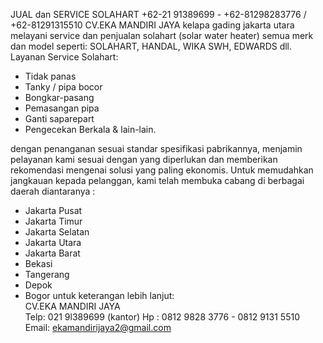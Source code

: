 JUAL dan SERVICE SOLAHART +62-21 91389699 - +62-81298283776 / +62-81291315510
CV.EKA MANDIRI JAYA kelapa gading jakarta utara
melayani service dan penjualan solahart (solar water heater) semua merk dan model 
seperti: SOLAHART, HANDAL, WIKA SWH, EDWARDS dll. 
Layanan Service Solahart: 
* Tidak panas
* Tanky / pipa bocor
* Bongkar-pasang 
* Pemasangan pipa
* Ganti saparepart
* Pengecekan Berkala & lain-lain.

dengan penanganan sesuai standar spesifikasi pabrikannya, menjamin pelayanan kami sesuai dengan yang diperlukan dan memberikan rekomendasi mengenai solusi yang paling ekonomis. Untuk memudahkan jangkauan kepada pelanggan, kami telah membuka cabang di berbagai daerah diantaranya : 
- Jakarta Pusat 
- Jakarta Timur 
- Jakarta Selatan 
- Jakarta Utara 
- Jakarta Barat 
- Bekasi 
- Tangerang 
- Depok 
- Bogor 
untuk keterangan lebih lanjut:  
CV.EKA MANDIRI JAYA  
Telp: 021 9l389699 (kantor) 
Hp : 0812 9828 3776 - 0812 9131 5510
Email: ekamandirijaya2@gmail.com